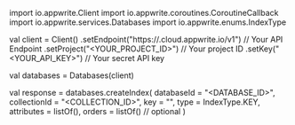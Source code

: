 import io.appwrite.Client
import io.appwrite.coroutines.CoroutineCallback
import io.appwrite.services.Databases
import io.appwrite.enums.IndexType

val client = Client()
    .setEndpoint("https://<REGION>.cloud.appwrite.io/v1") // Your API Endpoint
    .setProject("<YOUR_PROJECT_ID>") // Your project ID
    .setKey("<YOUR_API_KEY>") // Your secret API key

val databases = Databases(client)

val response = databases.createIndex(
    databaseId = "<DATABASE_ID>",
    collectionId = "<COLLECTION_ID>",
    key = "",
    type =  IndexType.KEY,
    attributes = listOf(),
    orders = listOf() // optional
)
